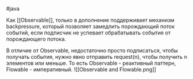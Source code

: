 #java 

Как [[Observable]], только в дополнение поддерживает механизм backpressure, который позволяет замедлить порождающий поток событий, если подписчик не успевает обрабатывать события от порождающего потока.

В отличие от Observable, недостаточно просто подписаться, чтобы получать события, нужно явно отправить request(n), чтобы получить n элементов или меньше. То есть Observable - реактивный паттерн, Flowable - императивный.
![[Observable and Flowable.png]]
